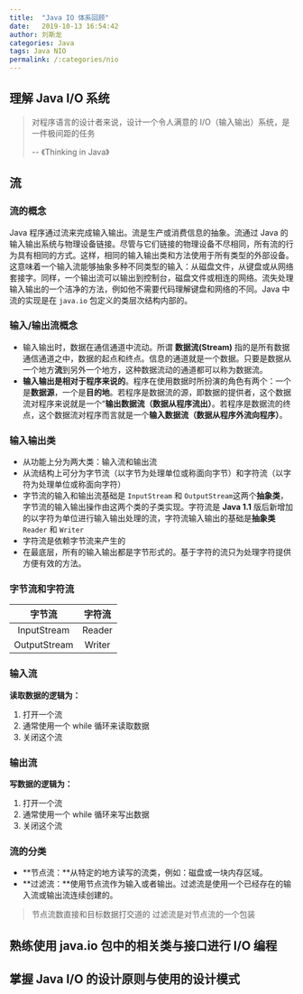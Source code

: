 ```yaml
---
title:  "Java IO 体系回顾"
date:   2019-10-13 16:54:42
author: 刘斯龙
categories: Java
tags: Java NIO
permalink: /:categories/nio
---
```


## 理解 Java I/O 系统

> 对程序语言的设计者来说，设计一个令人满意的 I/O（输入输出）系统，是一件极间距的任务
> 
> -- 《Thinking in Java》



## 流

### 流的概念

Java 程序通过流来完成输入输出。流是生产或消费信息的抽象。流通过 Java 的输入输出系统与物理设备链接。尽管与它们链接的物理设备不尽相同，所有流的行为具有相同的方式。这样，相同的输入输出类和方法使用于所有类型的外部设备。这意味着一个输入流能够抽象多种不同类型的输入：从磁盘文件，从键盘或从网络套接字。同样，一个输出流可以输出到控制台，磁盘文件或相连的网络。流失处理输入输出的一个洁净的方法，例如他不需要代码理解键盘和网络的不同。Java 中流的实现是在 `java.io` 包定义的类层次结构内部的。

### 输入/输出流概念

- 输入输出时，数据在通信通道中流动。所谓 **数据流(Stream)** 指的是所有数据通信通道之中，数据的起点和终点。信息的通道就是一个数据。只要是数据从一个地方**流**到另外一个地方，这种数据流动的通道都可以称为数据流。
- **输入输出是相对于程序来说的**。程序在使用数据时所扮演的角色有两个：一个是**数据源**，一个是**目的地**。若程序是数据流的源，即数据的提供者，这个数据流对程序来说就是一个“**输出数据流（数据从程序流出）**。若程序是数据流的终点，这个数据流对程序而言就是一个**输入数据流（数据从程序外流向程序）**。

### 输入输出类
- 从功能上分为两大类：输入流和输出流
- 从流结构上可分为字节流（以字节为处理单位或称面向字节）和字符流（以字符为处理单位或称面向字符）
- 字节流的输入和输出流基础是 `InputStream` 和 `OutputStream`这两个**抽象类**，字节流的输入输出操作由这两个类的子类实现。字符流是 **Java 1.1** 版后新增加的以字符为单位进行输入输出处理的流，字符流输入输出的基础是**抽象类** `Reader` 和 `Writer`
- 字符流是依赖字节流来产生的
- 在最底层，所有的输入输出都是字节形式的。基于字符的流只为处理字符提供方便有效的方法。

### 字节流和字符流

| 字节流 | 字符流 |
| :-: | :-: |
| InputStream | Reader |
| OutputStream | Writer |

### 输入流
**读取数据的逻辑为：**
1. 打开一个流
2. 通常使用一个 while 循环来读取数据
3. 关闭这个流

### 输出流
**写数据的逻辑为：**
1. 打开一个流
2. 通常使用一个 while 循环来写出数据
3. 关闭这个流

### 流的分类
- **节点流：**从特定的地方读写的流类，例如：磁盘或一块内存区域。
- **过滤流：**使用节点流作为输入或者输出。过滤流是使用一个已经存在的输入流或输出流连续创建的。

> 节点流数直接和目标数据打交道的
> 过滤流是对节点流的一个包装



## 熟练使用 java.io 包中的相关类与接口进行 I/O 编程



## 掌握 Java I/O 的设计原则与使用的设计模式